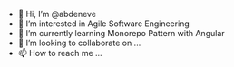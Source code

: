 - 👋 Hi, I’m @abdeneve
- 👀 I’m interested in Agile Software Engineering
- 🌱 I’m currently learning Monorepo Pattern with Angular
- 💞️ I’m looking to collaborate on ...
- 📫 How to reach me ...

<!---
abdeneve/abdeneve is a ✨ special ✨ repository because its `README.md` (this file) appears on your GitHub profile.
You can click the Preview link to take a look at your changes.
--->
